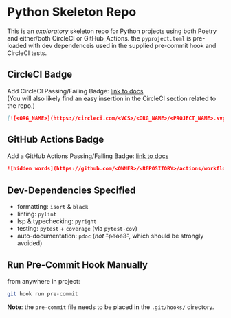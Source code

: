 # Python Skeleton Repo
This is an *exploratory* skeleton repo for Python projects using both Poetry and either/both CircleCI or GitHub_Actions.
the `pyproject.toml` is pre-loaded with dev dependenceis used in the supplied pre-commit hook and CircleCI tests.


## CircleCI Badge
Add CircleCI Passing/Failing Badge: [link to docs](https://circleci.com/docs/status-badges/?utm_source=google&utm_medium=sem&utm_campaign=sem-google-dg--uscan-en-dsa-maxConv-auth-brand&utm_term=g_-_c__dsa_&utm_content=&gclid=Cj0KCQiAz9ieBhCIARIsACB0oGLRozHy2fiAiThYNATH7_Nw_i_2fv1oTzfkBexHpv7gn9zhKzPm_KYaAt-EEALw_wcB)   
(You will also likely find an easy insertion in the CircleCI section related to the repo.)

```markdown
[![<ORG_NAME>](https://circleci.com/<VCS>/<ORG_NAME>/<PROJECT_NAME>.svg?style=svg)](<LINK>)
```

## GitHub Actions Badge
Add a GitHub Actions Passing/Failing Badge: [link to docs](https://docs.github.com/en/actions/monitoring-and-troubleshooting-workflows/adding-a-workflow-status-badge)
```markdown
![hidden words](https://github.com/<OWNER>/<REPOSITORY>/actions/workflows/<WORKFLOW_FILE>/badge.svg)
```

## Dev-Dependencies Specified
- formatting: `isort` & `black`
- linting: `pylint`
- lsp & typechecking: `pyright`
- testing: `pytest` + `coverage` (via `pytest-cov`)
- auto-documentation: `pdoc` (*not* ~~"pdoc3"~~, which should be strongly avoided)


## Run Pre-Commit Hook Manually
from anywhere in project:
```zsh
git hook run pre-commit
```

**Note**: the `pre-commit` file needs to be placed in the `.git/hooks/` directory.
